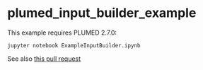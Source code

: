 # plumed_input_builder_example

This example requires PLUMED 2.7.0:
```
jupyter notebook ExampleInputBuilder.ipynb
```

See also [this pull request](https://github.com/plumed/plumed2/pull/611)
